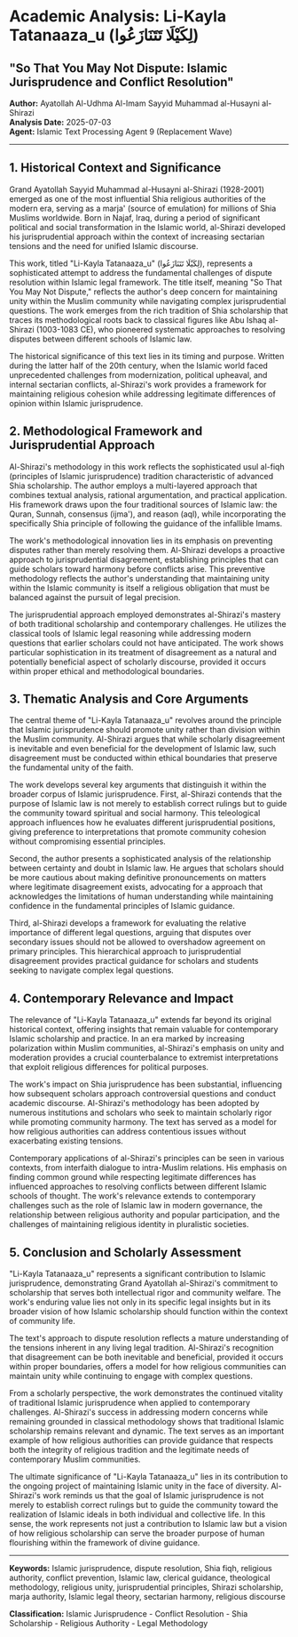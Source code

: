 # Academic Analysis: Li-Kayla Tatanaaza_u (لِكَيْلَا تَتَنَازَعُوا)
## "So That You May Not Dispute: Islamic Jurisprudence and Conflict Resolution"

**Author:** Ayatollah Al-Udhma Al-Imam Sayyid Muhammad al-Husayni al-Shirazi  
**Analysis Date:** 2025-07-03  
**Agent:** Islamic Text Processing Agent 9 (Replacement Wave)

---

## 1. Historical Context and Significance

Grand Ayatollah Sayyid Muhammad al-Husayni al-Shirazi (1928-2001) emerged as one of the most influential Shia religious authorities of the modern era, serving as a marja' (source of emulation) for millions of Shia Muslims worldwide. Born in Najaf, Iraq, during a period of significant political and social transformation in the Islamic world, al-Shirazi developed his jurisprudential approach within the context of increasing sectarian tensions and the need for unified Islamic discourse.

This work, titled "Li-Kayla Tatanaaza_u" (لِكَيْلَا تَتَنَازَعُوا), represents a sophisticated attempt to address the fundamental challenges of dispute resolution within Islamic legal framework. The title itself, meaning "So That You May Not Dispute," reflects the author's deep concern for maintaining unity within the Muslim community while navigating complex jurisprudential questions. The work emerges from the rich tradition of Shia scholarship that traces its methodological roots back to classical figures like Abu Ishaq al-Shirazi (1003-1083 CE), who pioneered systematic approaches to resolving disputes between different schools of Islamic law.

The historical significance of this text lies in its timing and purpose. Written during the latter half of the 20th century, when the Islamic world faced unprecedented challenges from modernization, political upheaval, and internal sectarian conflicts, al-Shirazi's work provides a framework for maintaining religious cohesion while addressing legitimate differences of opinion within Islamic jurisprudence.

## 2. Methodological Framework and Jurisprudential Approach

Al-Shirazi's methodology in this work reflects the sophisticated usul al-fiqh (principles of Islamic jurisprudence) tradition characteristic of advanced Shia scholarship. The author employs a multi-layered approach that combines textual analysis, rational argumentation, and practical application. His framework draws upon the four traditional sources of Islamic law: the Quran, Sunnah, consensus (ijma'), and reason (aql), while incorporating the specifically Shia principle of following the guidance of the infallible Imams.

The work's methodological innovation lies in its emphasis on preventing disputes rather than merely resolving them. Al-Shirazi develops a proactive approach to jurisprudential disagreement, establishing principles that can guide scholars toward harmony before conflicts arise. This preventive methodology reflects the author's understanding that maintaining unity within the Islamic community is itself a religious obligation that must be balanced against the pursuit of legal precision.

The jurisprudential approach employed demonstrates al-Shirazi's mastery of both traditional scholarship and contemporary challenges. He utilizes the classical tools of Islamic legal reasoning while addressing modern questions that earlier scholars could not have anticipated. The work shows particular sophistication in its treatment of disagreement as a natural and potentially beneficial aspect of scholarly discourse, provided it occurs within proper ethical and methodological boundaries.

## 3. Thematic Analysis and Core Arguments

The central theme of "Li-Kayla Tatanaaza_u" revolves around the principle that Islamic jurisprudence should promote unity rather than division within the Muslim community. Al-Shirazi argues that while scholarly disagreement is inevitable and even beneficial for the development of Islamic law, such disagreement must be conducted within ethical boundaries that preserve the fundamental unity of the faith.

The work develops several key arguments that distinguish it within the broader corpus of Islamic jurisprudence. First, al-Shirazi contends that the purpose of Islamic law is not merely to establish correct rulings but to guide the community toward spiritual and social harmony. This teleological approach influences how he evaluates different jurisprudential positions, giving preference to interpretations that promote community cohesion without compromising essential principles.

Second, the author presents a sophisticated analysis of the relationship between certainty and doubt in Islamic law. He argues that scholars should be more cautious about making definitive pronouncements on matters where legitimate disagreement exists, advocating for a approach that acknowledges the limitations of human understanding while maintaining confidence in the fundamental principles of Islamic guidance.

Third, al-Shirazi develops a framework for evaluating the relative importance of different legal questions, arguing that disputes over secondary issues should not be allowed to overshadow agreement on primary principles. This hierarchical approach to jurisprudential disagreement provides practical guidance for scholars and students seeking to navigate complex legal questions.

## 4. Contemporary Relevance and Impact

The relevance of "Li-Kayla Tatanaaza_u" extends far beyond its original historical context, offering insights that remain valuable for contemporary Islamic scholarship and practice. In an era marked by increasing polarization within Muslim communities, al-Shirazi's emphasis on unity and moderation provides a crucial counterbalance to extremist interpretations that exploit religious differences for political purposes.

The work's impact on Shia jurisprudence has been substantial, influencing how subsequent scholars approach controversial questions and conduct academic discourse. Al-Shirazi's methodology has been adopted by numerous institutions and scholars who seek to maintain scholarly rigor while promoting community harmony. The text has served as a model for how religious authorities can address contentious issues without exacerbating existing tensions.

Contemporary applications of al-Shirazi's principles can be seen in various contexts, from interfaith dialogue to intra-Muslim relations. His emphasis on finding common ground while respecting legitimate differences has influenced approaches to resolving conflicts between different Islamic schools of thought. The work's relevance extends to contemporary challenges such as the role of Islamic law in modern governance, the relationship between religious authority and popular participation, and the challenges of maintaining religious identity in pluralistic societies.

## 5. Conclusion and Scholarly Assessment

"Li-Kayla Tatanaaza_u" represents a significant contribution to Islamic jurisprudence, demonstrating Grand Ayatollah al-Shirazi's commitment to scholarship that serves both intellectual rigor and community welfare. The work's enduring value lies not only in its specific legal insights but in its broader vision of how Islamic scholarship should function within the context of community life.

The text's approach to dispute resolution reflects a mature understanding of the tensions inherent in any living legal tradition. Al-Shirazi's recognition that disagreement can be both inevitable and beneficial, provided it occurs within proper boundaries, offers a model for how religious communities can maintain unity while continuing to engage with complex questions.

From a scholarly perspective, the work demonstrates the continued vitality of traditional Islamic jurisprudence when applied to contemporary challenges. Al-Shirazi's success in addressing modern concerns while remaining grounded in classical methodology shows that traditional Islamic scholarship remains relevant and dynamic. The text serves as an important example of how religious authorities can provide guidance that respects both the integrity of religious tradition and the legitimate needs of contemporary Muslim communities.

The ultimate significance of "Li-Kayla Tatanaaza_u" lies in its contribution to the ongoing project of maintaining Islamic unity in the face of diversity. Al-Shirazi's work reminds us that the goal of Islamic jurisprudence is not merely to establish correct rulings but to guide the community toward the realization of Islamic ideals in both individual and collective life. In this sense, the work represents not just a contribution to Islamic law but a vision of how religious scholarship can serve the broader purpose of human flourishing within the framework of divine guidance.

---

**Keywords:** Islamic jurisprudence, dispute resolution, Shia fiqh, religious authority, conflict prevention, Islamic law, clerical guidance, theological methodology, religious unity, jurisprudential principles, Shirazi scholarship, marja authority, Islamic legal theory, sectarian harmony, religious discourse

**Classification:** Islamic Jurisprudence - Conflict Resolution - Shia Scholarship - Religious Authority - Legal Methodology